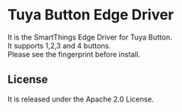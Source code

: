 # Tuya Button Edge Driver
It is the SmartThings Edge Driver for Tuya Button.  
It supports 1,2,3 and 4 buttons.  
Please see the fingerprint before install.

## License
It is released under the Apache 2.0 License.